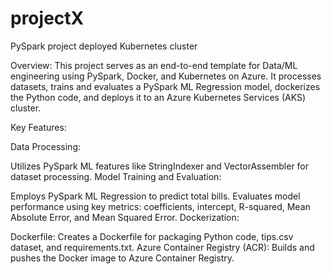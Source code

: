 # projectX
PySpark project deployed Kubernetes cluster

Overview:
This project serves as an end-to-end template for Data/ML engineering using PySpark, Docker, and Kubernetes on Azure. It processes datasets, trains and evaluates a PySpark ML Regression model, dockerizes the Python code, and deploys it to an Azure Kubernetes Services (AKS) cluster.

Key Features:

Data Processing:

Utilizes PySpark ML features like StringIndexer and VectorAssembler for dataset processing.
Model Training and Evaluation:

Employs PySpark ML Regression to predict total bills.
Evaluates model performance using key metrics: coefficients, intercept, R-squared, Mean Absolute Error, and Mean Squared Error.
Dockerization:

Dockerfile:
Creates a Dockerfile for packaging Python code, tips.csv dataset, and requirements.txt.
Azure Container Registry (ACR):
Builds and pushes the Docker image to Azure Container Registry.
